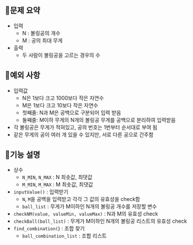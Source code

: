 ## 🔆문제 요약

- 입력
    - N : 볼링공의 개수
    - M : 공의 최대 무게
- 출력
    - 두 사람이 볼링공을 고르는 경우의 수

## 🔆예외 사항

- 입력값
    - N은 1보다 크고 1000보다 작은 자연수
    - M은 1보다 크고 10보다 작은 자연수
    - 첫째줄: N과 M은 공백으로 구분되어 입력 받음
    - 둘째줄: M이하 무게의 N개의 볼링공 무게를 공백으로 분리하여 입력받음
- 각 볼링공은 무게가 적혀있고, 공의 번호는 1번부터 순서대로 부여 됨
- 같은 무게의 공이 여러 개 있을 수 있지만, 서로 다른 공으로 간주함

## 🔆기능 설명

- 상수
    - `N_MIN`, `N_MAX` : N 최솟값, 최댓값
    - `M_MIN`, `M_MAX` : M 최솟값, 최댓값
- `inputValue()` : 입력받기
    - `N`, `M`을 공백을 입력받고 각각 그 값의 유효성을 check함
    - `ball_list` : 무게가 M이하인 N개의 볼링공 개수를 저장할 변수
- `checkNM(value, valueMin, valueMax)` : N과 M의 유효성 check
- `checkBall(ball_list)` : 무게가 M이하인 N개의 볼링공 리스트의 유효성 check
- `find_combination(`) : 조합 찾기
    - `ball_combination_list` : 조합 리스트